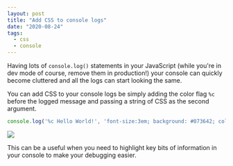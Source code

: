 ```yaml
---
layout: post
title: "Add CSS to console logs"
date: "2020-08-24"
tags:
  - css
  - console
---
```


Having lots of `console.log()` statements in your JavaScript (while you're in dev mode of course, remove them in production!) your console can quickly become cluttered and all the logs can start looking the same.

You can add CSS to your console logs be simply adding the color flag `%c` before the logged message and passing a string of CSS as the second argument.

```javascript
console.log('%c Hello World!', 'font-size:3em; background: #073642; color: #EEE');
```

![](/assets/images/console-colours-1024x684.png)

This can be a useful when you need to highlight key bits of information in your console to make your debugging easier.
